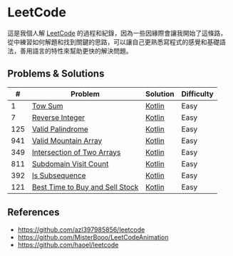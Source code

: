 LeetCode
========

這是我個人解 [LeetCode](https://leetcode.com/) 的過程和紀錄，因為一些因緣際會讓我開始了這條路，從中練習如何解題和找到關鍵的思路，可以讓自己更熟悉寫程式的感覺和基礎語法，善用語言的特性來幫助更快的解決問題。

## Problems & Solutions

| #   | Problem         | Solution | Difficulty |
|-----|------------------|----------|------------|
|1|[Tow Sum](./problems/1.two-sum.md)|[Kotlin](./solutions/src/main/kotlin/com/enginebai/leetcode/easy/Solution1.kt)|Easy|
|7|[Reverse Integer](./problems/7.reverse-integer.md)|[Kotlin](./solutions/src/main/kotlin/com/enginebai/leetcode/easy/Solution7.kt)|Easy|
|125|[Valid Palindrome](./problems/125.valid-palindrome.md)|[Kotlin](./solutions/src/main/kotlin/com/enginebai/leetcode/easy/Solution125.kt)| Easy|
|941|[Valid Mountain Array](./problems/941.valid-mountain-array.md)|[Kotlin](./solutions/src/main/kotlin/com/enginebai/leetcode/easy/Solution941.kt)|Easy|
|349|[Intersection of Two Arrays](./problems/349.intersection-of-two-arrays.md)|[Kotlin](./solutions/src/main/kotlin/com/enginebai/leetcode/easy/Solution349.kt)|Easy|
|811|[Subdomain Visit Count](./problems/811.subdomain-visit-count.md)|[Kotlin](./solutions/src/main/kotlin/com/enginebai/leetcode/easy/Solution811.kt)|Easy|
|392|[Is Subsequence](./problems/392.is-subsequence.md)|[Kotlin](./solutions/src/main/kotlin/com/enginebai/leetcode/easy/Solution392.kt)|Easy|
|121|[Best Time to Buy and Sell Stock](./problems/121.best-time-to-buy-and-sell-stock.md)|[Kotlin](./solutions/src/main/kotlin/com/enginebai/leetcode/easy/Solution121.kt)|Easy|

## References
* https://github.com/azl397985856/leetcode
* https://github.com/MisterBooo/LeetCodeAnimation
* https://github.com/haoel/leetcode

